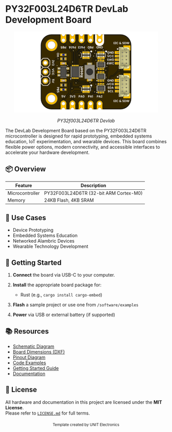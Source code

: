 
# PY32F003L24D6TR DevLab Development Board

<div align="center">
  <img src="hardware/resources/unit_top_v_0_0_1_ue0102_PY32f003L24D6TR_devlab.png" width="450px" alt="Development Board">
  <p><em>PY32f003L24D6TR Devlab</em></p>
</div>

The DevLab Development Board based on the PY32F003L24D6TR microcontroller is designed for rapid prototyping, embedded systems education, IoT experimentation, and wearable devices. This board combines flexible power options, modern connectivity, and accessible interfaces to accelerate your hardware development.


## 📦 Overview

| Feature                 | Description                                                   |
|------------------------|---------------------------------------------------------------|
| Microcontroller         | PY32F003L24D6TR (32-bit ARM Cortex-M0) |
| Memory                  | 24KB Flash, 4KB SRAM                                          |

## 🧪 Use Cases

- Device Prototyping
- Embedded Systems Education
- Networked  Alambric Devices
- Wearable Technology Development


## 🚀 Getting Started

1. **Connect** the board via USB-C to your computer.
2. **Install** the appropriate board package for:
   - Rust (e.g., `cargo install cargo-embed`) 


3. **Flash** a sample project or use one from `/software/examples`

4. **Power** via USB or external battery (if supported)


## 📚 Resources

- [Schematic Diagram](hardware/unit_schematic_v_0_0_1_ue0102_PY32f003L24D6TR_devlab.pdf)
- [Board Dimensions (DXF)](docs/dimensions.dxf)
- [Pinout Diagram](docs/pinout.png)
- [Code Examples](software/examples)
- [Getting Started Guide](https://unit-electronics-mx.github.io/unit_py32f003l24d6tr_devlab_development_board/)
- [Documentation](https://github.com/UNIT-Electronics-MX/py32f0xx-hal)

## 📝 License

All hardware and documentation in this project are licensed under the **MIT License**.  
Please refer to [`LICENSE.md`](LICENSE.md) for full terms.



<div align="center">
  <sub>Template created by UNIT Electronics </sub>
</div>

